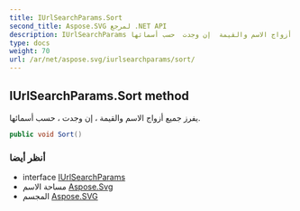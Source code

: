 ```yaml
---
title: IUrlSearchParams.Sort
second_title: Aspose.SVG لمرجع .NET API
description: IUrlSearchParams طريقة. يفرز جميع أزواج الاسم والقيمة  إن وجدت  حسب أسمائها.
type: docs
weight: 70
url: /ar/net/aspose.svg/iurlsearchparams/sort/
---
```

## IUrlSearchParams.Sort method

يفرز جميع أزواج الاسم والقيمة ، إن وجدت ، حسب أسمائها.

```csharp
public void Sort()
```

### أنظر أيضا

* interface [IUrlSearchParams](../)
* مساحة الاسم [Aspose.Svg](../../iurlsearchparams/)
* المجسم [Aspose.SVG](../../../)


